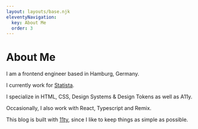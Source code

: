 ```yaml
---
layout: layouts/base.njk
eleventyNavigation:
  key: About Me
  order: 3
---
```


# About Me

I am a frontend engineer based in Hamburg, Germany.

I currently work for <a href="https://www.statista.com" target="_blank">Statista</a>.

I specialize in HTML, CSS, Design Systems & Design Tokens as well as A11y.

Occasionally, I also work with React, Typescript and Remix.

This blog is built with <a href="https://11ty.dev" target="_blank">11ty</a>, since I like to keep things as simple as possible.
